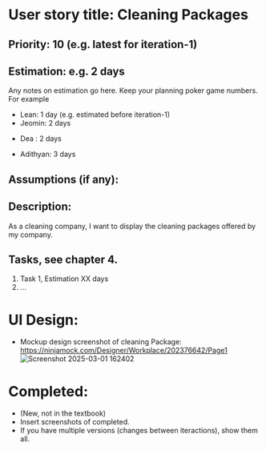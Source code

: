 # User story title: Cleaning Packages

## Priority: 10 (e.g. latest for iteration-1)

## Estimation: e.g. 2 days
Any notes on estimation go here. Keep your planning poker game numbers. For example
* Lean: 1 day (e.g. estimated before iteration-1)
* Jeomin: 2 days
- Dea : 2 days
* Adithyan: 3 days

## Assumptions (if any):

## Description: 
As a cleaning company, I want to display the cleaning packages offered by my company.

## Tasks, see chapter 4.

1. Task 1, Estimation XX days
2. ...


# UI Design:
*  Mockup design screenshot of cleaning Package: https://ninjamock.com/Designer/Workplace/202376642/Page1
![Screenshot 2025-03-01 162402](https://github.com/user-attachments/assets/85a6cc6a-bf0f-48bb-862c-acf532448944)

# Completed:
* (New, not in the textbook) 
* Insert screenshots of completed. 
* If you have multiple versions (changes between iteractions), show them all.

